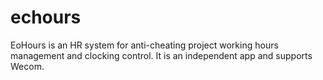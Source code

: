 # echours
EoHours is an HR system for anti-cheating project working hours management and clocking control. It is an independent app and supports Wecom.
